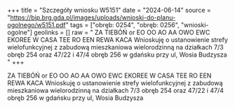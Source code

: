 +++
title = "Szczegóły wniosku W5151"
date = "2024-06-14"
source = "https://bip.brg.gda.pl/images/uploads/wnioski-do-planu-ogolnego/w5151.pdf"
tags = ["obręb: 0254", "obręb: 0256", "wnioski-ogolne"]
geolinks = []
raw = " ZA TIEBÓŃ or EO OO AO AA OWO EWC EKOREE W CASA TEE RO EEN REWA KACA  Wnioskuję o ustanowienie strefy wielofunkcyjnej z zabudową mieszkaniowa wielorodzinną na działkach 7/3 obręb 254 oraz 47/22 i 47/4 obręb 256 w gdańsku przy ul, Wosia Budzysza  "
+++


ZA TIEBÓŃ or EO OO AO AA OWO EWC EKOREE W CASA TEE RO EEN REWA KACA
 Wnioskuję o ustanowienie strefy wielofunkcyjnej z zabudową mieszkaniowa wielorodzinną na działkach 7/3
obręb 254 oraz 47/22 i 47/4 obręb 256 w gdańsku przy ul, Wosia Budzysza
 


